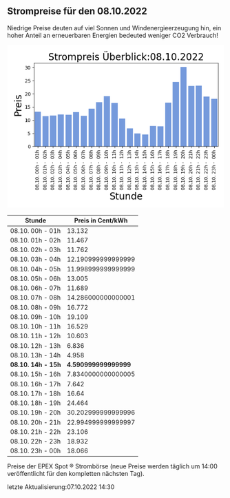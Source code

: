
## Strompreise für den 08.10.2022

Niedrige Preise deuten auf viel Sonnen und Windenergieerzeugung hin, ein hoher Anteil an erneuerbaren Energien bedeuted weniger CO2 Verbrauch!

![Strompreis übersicht](imgs/strompreis_uebersicht.png)

| Stunde | Preis in Cent/kWh |
|---|---|
| 08.10. 00h -  01h | 13.132 | 
| 08.10. 01h -  02h | 11.467 | 
| 08.10. 02h -  03h | 11.762 | 
| 08.10. 03h -  04h | 12.190999999999999 | 
| 08.10. 04h -  05h | 11.998999999999999 | 
| 08.10. 05h -  06h | 13.005 | 
| 08.10. 06h -  07h | 11.689 | 
| 08.10. 07h -  08h | 14.286000000000001 | 
| 08.10. 08h -  09h | 16.772 | 
| 08.10. 09h -  10h | 19.109 | 
| 08.10. 10h -  11h | 16.529 | 
| 08.10. 11h -  12h | 10.603 | 
| 08.10. 12h -  13h | 6.836 | 
| 08.10. 13h -  14h | 4.958 | 
| **08.10. 14h -  15h** | **4.590999999999999** | 
| 08.10. 15h -  16h | 7.8340000000000005 | 
| 08.10. 16h -  17h | 7.642 | 
| 08.10. 17h -  18h | 16.64 | 
| 08.10. 18h -  19h | 24.464 | 
| 08.10. 19h -  20h | 30.202999999999996 | 
| 08.10. 20h -  21h | 22.994999999999997 | 
| 08.10. 21h -  22h | 23.106 | 
| 08.10. 22h -  23h | 18.932 | 
| 08.10. 23h -  00h | 18.066 | 

Preise der EPEX Spot ® Strombörse (neue Preise werden täglich um 14:00 veröffentlicht für den kompletten nächsten Tag).

letzte Aktualisierung:07.10.2022 14:30